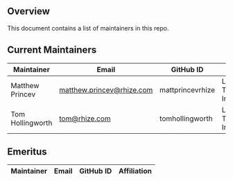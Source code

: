 ## Overview

This document contains a list of maintainers in this repo.

## Current Maintainers

| Maintainer         | Email                        | GitHub ID                  | Affiliation             |
| ------------------ | ---------------------------- | -------------------------- | ----------------------- |
| Matthew Princev    | matthew.princev@rhize.com    | mattprincevrhize           | Libre Technologies Inc. |
| Tom Hollingworth   | tom@rhize.com                | tomhollingworth            | Libre Technologies Inc. |


## Emeritus

| Maintainer         | Email                        | GitHub ID                  | Affiliation             |
| ------------------ | ---------------------------- | -------------------------- | ----------------------- |